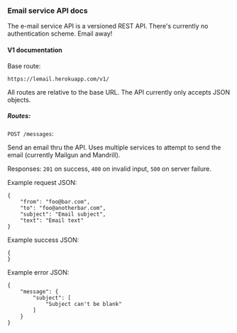 ### Email service API docs

The e-mail service API is a versioned REST API. There's currently no authentication scheme. Email away!

#### V1 documentation

Base route:

`https://lemail.herokuapp.com/v1/`

All routes are relative to the base URL. The API currently only accepts JSON objects.

##### Routes:

`POST /messages`:

Send an email thru the API. Uses multiple services to attempt to send the email (currently Mailgun and Mandrill).

Responses: `201` on success, `400` on invalid input, `500` on server failure.

Example request JSON:

	{
		"from": "foo@bar.com",
		"to": "foo@anotherbar.com",
		"subject": "Email subject",
		"text": "Email text"
	}
	
Example success JSON:

	{	
	}
	
Example error JSON:

	{
		"message": {
			"subject": [
				"Subject can't be blank"
			]
		}
	}